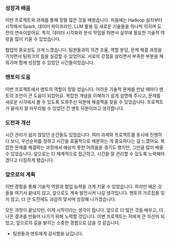 ### 성장과 배움

이번 프로젝트와 과제를 통해 정말 많은 것을 배웠습니다. 처음에는 Hadoop 설치부터 시작해서 Spark, 데이터 파이프라인, LLM 활용 등 새로운 기술들을 하나씩 익히며 도전의 연속이었어요. 특히, 데이터 시각화와 분석 작업을 하면서 실무에 필요한 기술적 역량을 많이 키울 수 있었습니다.

협업의 중요성도 크게 느꼈습니다. 팀원들과의 의견 조율, 역할 분담, 문제 해결 과정을 거치면서 팀워크의 힘을 실감할 수 있었어요. 서로의 강점을 살리면서 부족한 부분을 채워가며 함께 성장할 수 있었던 시간들이었습니다.

### 멘토의 도움

이번 프로젝트에서 멘토의 역할이 정말 컸습니다. 어려운 기술적 문제를 만날 때마다 멘토의 조언이 큰 도움이 되었어요. 복잡한 개념을 이해하기 쉽게 설명해 주시고, 문제를 새로운 시각에서 볼 수 있도록 도와주신 덕분에 해결책을 찾을 수 있었습니다. 프로젝트가 끝까지 잘 마무리될 수 있었던 건 멘토 덕분이라고 생각합니다.

### 도전과 개선

시간 관리가 쉽지 않았던 순간들도 있었습니다. 여러 과제와 프로젝트를 동시에 진행하다 보니, 우선순위를 정하고 시간을 효율적으로 배분하는 게 중요하다는 걸 느꼈어요. 복잡한 문제를 해결하는 과정에서 예상치 못한 어려움을 겪기도 했지만, 그만큼 많이 배울 수 있었습니다. 앞으로는 더 체계적으로 접근하고, 시간을 잘 관리할 수 있도록 노력해야겠다고 다짐하게 됐습니다.

### 앞으로의 계획

이번 경험을 통해 기술적 역량과 협업 능력을 크게 키울 수 있었습니다. 하지만 배운 것들을 여기서 끝내지 않고, 앞으로도 계속 발전시켜 나갈 생각입니다. 멘토의 가르침을 잊지 않고, 더 큰 도전에도 과감히 맞서며 성장해 나가겠습니다.

모든 과정이 끝났지만, 이제 시작이라는 생각이 듭니다. 앞으로 더 많은 것을 배우고, 더 나은 결과를 만들어 나가기 위해 노력할 것입니다. 이번 프로젝트는 저에게 큰 자산이 되었고, 앞으로의 길을 밝히는 소중한 경험으로 남을 것 같습니다.

+ 팀원들과 멘토에게 감사함을 남깁니다.
